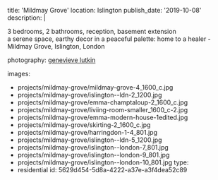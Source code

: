 title: 'Mildmay Grove'
location: Islington
publish_date: '2019-10-08'
description: |
  <p>3 bedrooms, 2 bathrooms, reception, basement extension <br>a serene space, earthy decor in a peaceful palette: home to a healer - Mildmay Grove, Islington, London
  </p>
  <p>photography: <a href="http://www.genevievelutkinstudio.com/" target="_blank">genevieve lutkin</a>
  </p>
  
images:
  - projects/mildmay-grove/mildmay-grove-4_1600_c.jpg
  - projects/mildmay-grove/islington--ldn-2_1200.jpg
  - projects/mildmay-grove/emma-champtaloup-2_1600_c.jpg
  - projects/mildmay-grove/liviing-room-smaller_1600_c-2.jpg
  - projects/mildmay-grove/emma-modern-house-1edited.jpg
  - projects/mildmay-grove/skirting-2_1600_c.jpg
  - projects/mildmay-grove/harringdon-1-4_801.jpg
  - projects/mildmay-grove/islington--ldn-5_1200.jpg
  - projects/mildmay-grove/islington--london-7_801.jpg
  - projects/mildmay-grove/islington--london-9_801.jpg
  - projects/mildmay-grove/islington--london-10_801.jpg
type:
  - residential
id: 5629d454-5d8a-4222-a37e-a3f4dea52c89
